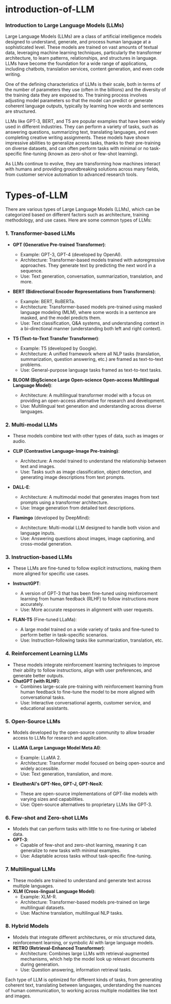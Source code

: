 # introduction-of-LLM
### Introduction to Large Language Models (LLMs)

Large Language Models (LLMs) are a class of artificial intelligence models designed to understand, generate, and process human language at a sophisticated level. These models are trained on vast amounts of textual data, leveraging machine learning techniques, particularly the transformer architecture, to learn patterns, relationships, and structures in language. LLMs have become the foundation for a wide range of applications, including chatbots, translation services, content generation, and even code writing.

One of the defining characteristics of LLMs is their scale, both in terms of the number of parameters they use (often in the billions) and the diversity of the training data they are exposed to. The training process involves adjusting model parameters so that the model can predict or generate coherent language outputs, typically by learning how words and sentences are structured.

LLMs like GPT-3, BERT, and T5 are popular examples that have been widely used in different industries. They can perform a variety of tasks, such as answering questions, summarizing text, translating languages, and even completing creative writing assignments. These models have shown impressive abilities to generalize across tasks, thanks to their pre-training on diverse datasets, and can often perform tasks with minimal or no task-specific fine-tuning (known as zero-shot or few-shot learning).

As LLMs continue to evolve, they are transforming how machines interact with humans and providing groundbreaking solutions across many fields, from customer service automation to advanced research tools.
# Types-of-LLM
There are various types of Large Language Models (LLMs), which can be categorized based on different factors such as architecture, training methodology, and use cases. Here are some common types of LLMs:

### 1. **Transformer-based LLMs**
   - **GPT (Generative Pre-trained Transformer)**:
     - Example: GPT-3, GPT-4 (developed by OpenAI).
     - Architecture: Transformer-based models trained with autoregressive approaches. They generate text by predicting the next word in a sequence.
     - Use: Text generation, conversation, summarization, translation, and more.

   - **BERT (Bidirectional Encoder Representations from Transformers)**:
     - Example: BERT, RoBERTa.
     - Architecture: Transformer-based models pre-trained using masked language modeling (MLM), where some words in a sentence are masked, and the model predicts them.
     - Use: Text classification, Q&A systems, and understanding context in a bi-directional manner (understanding both left and right context).

   - **T5 (Text-to-Text Transfer Transformer)**:
     - Example: T5 (developed by Google).
     - Architecture: A unified framework where all NLP tasks (translation, summarization, question answering, etc.) are framed as text-to-text problems.
     - Use: General-purpose language tasks framed as text-to-text tasks.

   - **BLOOM (BigScience Large Open-science Open-access Multilingual Language Model)**:
     - Architecture: A multilingual transformer model with a focus on providing an open-access alternative for research and development.
     - Use: Multilingual text generation and understanding across diverse languages.

### 2. **Multi-modal LLMs**
   - These models combine text with other types of data, such as images or audio.
   - **CLIP (Contrastive Language-Image Pre-training)**:
     - Architecture: A model trained to understand the relationship between text and images.
     - Use: Tasks such as image classification, object detection, and generating image descriptions from text prompts.

   - **DALL-E**:
     - Architecture: A multimodal model that generates images from text prompts using a transformer architecture.
     - Use: Image generation from detailed text descriptions.

   - **Flamingo** (developed by DeepMind):
     - Architecture: Multi-modal LLM designed to handle both vision and language inputs.
     - Use: Answering questions about images, image captioning, and cross-modal generation.

### 3. **Instruction-based LLMs**
   - These LLMs are fine-tuned to follow explicit instructions, making them more aligned for specific use cases.
   - **InstructGPT**:
     - A version of GPT-3 that has been fine-tuned using reinforcement learning from human feedback (RLHF) to follow instructions more accurately.
     - Use: More accurate responses in alignment with user requests.

   - **FLAN-T5** (Fine-tuned LLaMa):
     - A large model trained on a wide variety of tasks and fine-tuned to perform better in task-specific scenarios.
     - Use: Instruction-following tasks like summarization, translation, etc.

### 4. **Reinforcement Learning LLMs**
   - These models integrate reinforcement learning techniques to improve their ability to follow instructions, align with user preferences, and generate better outputs.
   - **ChatGPT (with RLHF)**:
     - Combines large-scale pre-training with reinforcement learning from human feedback to fine-tune the model to be more aligned with conversational tasks.
     - Use: Interactive conversational agents, customer service, and educational assistants.

### 5. **Open-Source LLMs**
   - Models developed by the open-source community to allow broader access to LLMs for research and application.
   - **LLaMA (Large Language Model Meta AI)**:
     - Example: LLaMA 2.
     - Architecture: Transformer model focused on being open-source and widely accessible.
     - Use: Text generation, translation, and more.
  
   - **EleutherAI's GPT-Neo, GPT-J, GPT-NeoX**:
     - These are open-source implementations of GPT-like models with varying sizes and capabilities.
     - Use: Open-source alternatives to proprietary LLMs like GPT-3.

### 6. **Few-shot and Zero-shot LLMs**
   - Models that can perform tasks with little to no fine-tuning or labeled data.
   - **GPT-3**:
     - Capable of few-shot and zero-shot learning, meaning it can generalize to new tasks with minimal examples.
     - Use: Adaptable across tasks without task-specific fine-tuning.

### 7. **Multilingual LLMs**
   - These models are trained to understand and generate text across multiple languages.
   - **XLM (Cross-lingual Language Model)**:
     - Example: XLM-R.
     - Architecture: Transformer-based models pre-trained on large multilingual datasets.
     - Use: Machine translation, multilingual NLP tasks.

### 8. **Hybrid Models**
   - Models that integrate different architectures, or mix structured data, reinforcement learning, or symbolic AI with large language models.
   - **RETRO (Retrieval-Enhanced Transformer)**:
     - Architecture: Combines large LLMs with retrieval-augmented mechanisms, which help the model look up relevant documents during generation.
     - Use: Question answering, information retrieval tasks.

Each type of LLM is optimized for different kinds of tasks, from generating coherent text, translating between languages, understanding the nuances of human communication, to working across multiple modalities like text and images.
